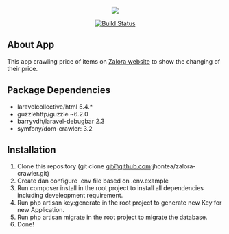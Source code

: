 <p align="center"><img src="https://upload.wikimedia.org/wikipedia/commons/c/cc/Zalora-logo-black.png"></p>

<p align="center">
<a href="https://travis-ci.org/jhontea/zalora-crawler"><img src="https://travis-ci.org/jhontea/zalora-crawler.svg?branch=master" alt="Build Status"></a>
</p>

## About App

This app crawling price of items on <a href="https://www.zalora.co.id/">Zalora website</a> to show the changing of their price.


## Package Dependencies
* laravelcollective/html 5.4.*
* guzzlehttp/guzzle ~6.2.0
* barryvdh/laravel-debugbar 2.3
* symfony/dom-crawler: 3.2


## Installation

1. Clone this repository (git clone git@github.com:jhontea/zalora-crawler.git)
2. Create dan configure .env file based on .env.example
3. Run composer install in the root project to install all dependencies including develeopment requirement.
4. Run php artisan key:generate in the root project to generate new Key for new Application.
5. Run php artisan migrate in the root project to migrate the database.
8. Done!
